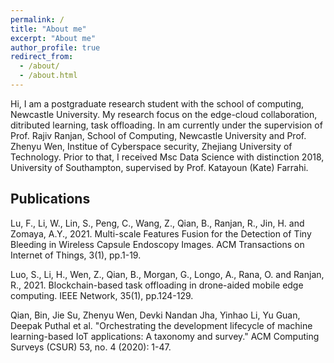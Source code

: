 ```yaml
---
permalink: /
title: "About me"
excerpt: "About me"
author_profile: true
redirect_from: 
  - /about/
  - /about.html
---
```


Hi, I am a postgraduate research student with the school of computing, Newcastle University.
My research focus on the edge-cloud collaboration, ditributed learning, task offloading. 
In am currently under the supervision of Prof. Rajiv Ranjan, School of Computing, Newcastle University and Prof. Zhenyu Wen, Institue of Cyberspace security, Zhejiang University of Technology.
Prior to that, I received Msc Data Science with distinction 2018, University of Southampton, supervised by Prof. Katayoun (Kate) Farrahi.

## Publications

Lu, F., Li, W., Lin, S., Peng, C., Wang, Z., Qian, B., Ranjan, R., Jin, H. and Zomaya, A.Y., 2021. Multi-scale Features Fusion for the Detection of Tiny Bleeding in Wireless Capsule Endoscopy Images. ACM Transactions on Internet of Things, 3(1), pp.1-19.

Luo, S., Li, H., Wen, Z., Qian, B., Morgan, G., Longo, A., Rana, O. and Ranjan, R., 2021. Blockchain-based task offloading in drone-aided mobile edge computing. IEEE Network, 35(1), pp.124-129.

Qian, Bin, Jie Su, Zhenyu Wen, Devki Nandan Jha, Yinhao Li, Yu Guan, Deepak Puthal et al. "Orchestrating the development lifecycle of machine learning-based IoT applications: A taxonomy and survey." ACM Computing Surveys (CSUR) 53, no. 4 (2020): 1-47.

